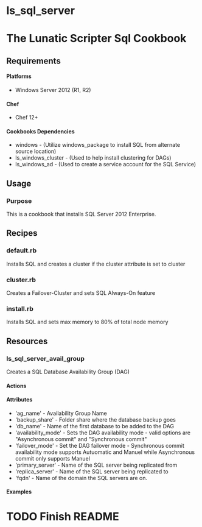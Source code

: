 # ls_sql_server

The Lunatic Scripter Sql Cookbook
=======================================================

Requirements
------------
#### Platforms
* Windows Server 2012 (R1, R2)

#### Chef
- Chef 12+

#### Cookbooks Dependencies
* windows - (Utilize windows_package to install SQL from alternate source location)
* ls_windows_cluster - (Used to help install clustering for DAGs)
* ls_windows_ad - (Used to create a service account for the SQL Service)

Usage
-----

### Purpose
This is a cookbook that installs SQL Server 2012 Enterprise.

Recipes
-------

### default.rb
Installs SQL and creates a cluster if the cluster attribute is set to cluster

### cluster.rb
Creates a Failover-Cluster and sets SQL Always-On feature

### install.rb
Installs SQL and sets max memory to 80% of total node memory

Resources
---------

### ls_sql_server_avail_group
Creates a SQL Database Availability Group (DAG)

#### Actions

#### Attributes
- 'ag_name' - Availability Group Name
- 'backup_share' - Folder share where the database backup goes
- 'db_name' - Name of the first database to be added to the DAG
- 'availability_mode' - Sets the DAG availability mode - valid options are "Asynchronous commit" and "Synchronous commit"
- 'failover_mode' - Set the DAG failover mode - Synchronous commit availability mode supports Autuomatic and Manuel while Asynchronous commit only supports Manuel
- 'primary_server' - Name of the SQL server being replicated from
- 'replica_server' - Name of the SQL server being replicated to
- 'fqdn' - Name of the domain the SQL servers are on.

#### Examples

# TODO Finish README


